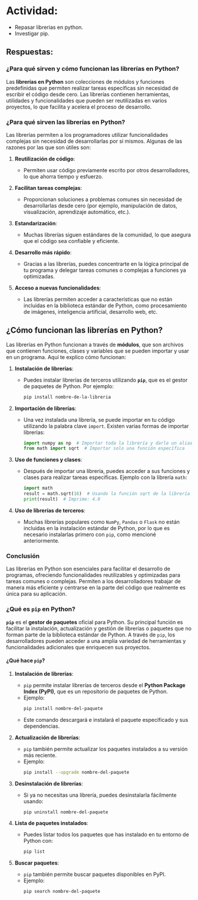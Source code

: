 # Actividad:
- Repasar librerias en python.
- Investigar pip.

## Respuestas:
### ¿Para qué sirven y cómo funcionan las librerías en Python?

Las **librerías en Python** son colecciones de módulos y funciones predefinidas que permiten realizar tareas específicas sin necesidad de escribir el código desde cero. Las librerías contienen herramientas, utilidades y funcionalidades que pueden ser reutilizadas en varios proyectos, lo que facilita y acelera el proceso de desarrollo.

### ¿Para qué sirven las librerías en Python?

Las librerías permiten a los programadores utilizar funcionalidades complejas sin necesidad de desarrollarlas por sí mismos. Algunas de las razones por las que son útiles son:

1. **Reutilización de código**:
   - Permiten usar código previamente escrito por otros desarrolladores, lo que ahorra tiempo y esfuerzo.
   
2. **Facilitan tareas complejas**:
   - Proporcionan soluciones a problemas comunes sin necesidad de desarrollarlas desde cero (por ejemplo, manipulación de datos, visualización, aprendizaje automático, etc.).

3. **Estandarización**:
   - Muchas librerías siguen estándares de la comunidad, lo que asegura que el código sea confiable y eficiente.

4. **Desarrollo más rápido**:
   - Gracias a las librerías, puedes concentrarte en la lógica principal de tu programa y delegar tareas comunes o complejas a funciones ya optimizadas.

5. **Acceso a nuevas funcionalidades**:
   - Las librerías permiten acceder a características que no están incluidas en la biblioteca estándar de Python, como procesamiento de imágenes, inteligencia artificial, desarrollo web, etc.

## ¿Cómo funcionan las librerías en Python?

Las librerías en Python funcionan a través de **módulos**, que son archivos que contienen funciones, clases y variables que se pueden importar y usar en un programa. Aquí te explico cómo funcionan:

1. **Instalación de librerías**:
   - Puedes instalar librerías de terceros utilizando **`pip`**, que es el gestor de paquetes de Python. Por ejemplo:
     ```bash
     pip install nombre-de-la-libreria
     ```

2. **Importación de librerías**:
   - Una vez instalada una librería, se puede importar en tu código utilizando la palabra clave `import`. Existen varias formas de importar librerías:
     ```python
     import numpy as np  # Importar toda la librería y darle un alias
     from math import sqrt  # Importar solo una función específica
     ```

3. **Uso de funciones y clases**:
   - Después de importar una librería, puedes acceder a sus funciones y clases para realizar tareas específicas. Ejemplo con la librería `math`:
     ```python
     import math
     result = math.sqrt(16)  # Usando la función sqrt de la librería math
     print(result)  # Imprime: 4.0
     ```

4. **Uso de librerías de terceros**:
   - Muchas librerías populares como `NumPy`, `Pandas` o `Flask` no están incluidas en la instalación estándar de Python, por lo que es necesario instalarlas primero con `pip`, como mencioné anteriormente.

### Conclusión

Las librerías en Python son esenciales para facilitar el desarrollo de programas, ofreciendo funcionalidades reutilizables y optimizadas para tareas comunes o complejas. Permiten a los desarrolladores trabajar de manera más eficiente y centrarse en la parte del código que realmente es única para su aplicación.

### ¿Qué es `pip` en Python?

**`pip`** es el **gestor de paquetes** oficial para Python. Su principal función es facilitar la instalación, actualización y gestión de librerías o paquetes que no forman parte de la biblioteca estándar de Python. A través de `pip`, los desarrolladores pueden acceder a una amplia variedad de herramientas y funcionalidades adicionales que enriquecen sus proyectos.

#### ¿Qué hace `pip`?

1. **Instalación de librerías**:
   - `pip` permite instalar librerías de terceros desde el **Python Package Index (PyPI)**, que es un repositorio de paquetes de Python.
   - Ejemplo:
     ```bash
     pip install nombre-del-paquete
     ```
   - Este comando descargará e instalará el paquete especificado y sus dependencias.

2. **Actualización de librerías**:
   - `pip` también permite actualizar los paquetes instalados a su versión más reciente.
   - Ejemplo:
     ```bash
     pip install --upgrade nombre-del-paquete
     ```

3. **Desinstalación de librerías**:
   - Si ya no necesitas una librería, puedes desinstalarla fácilmente usando:
     ```bash
     pip uninstall nombre-del-paquete
     ```

4. **Lista de paquetes instalados**:
   - Puedes listar todos los paquetes que has instalado en tu entorno de Python con:
     ```bash
     pip list
     ```

5. **Buscar paquetes**:
   - `pip` también permite buscar paquetes disponibles en PyPI.
   - Ejemplo:
     ```bash
     pip search nombre-del-paquete
     ```
